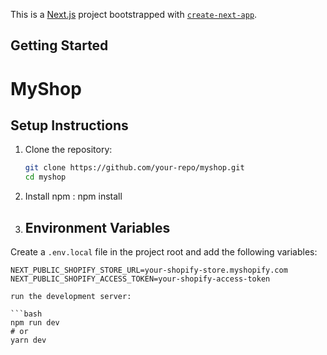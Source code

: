 This is a [Next.js](https://nextjs.org) project bootstrapped with [`create-next-app`](https://nextjs.org/docs/app/api-reference/cli/create-next-app).

## Getting Started

# MyShop

## Setup Instructions

1. Clone the repository:  
   ```sh
   git clone https://github.com/your-repo/myshop.git
   cd myshop

2. Install npm : npm install      

3. ## Environment Variables

Create a `.env.local` file in the project root and add the following variables:

```plaintext
NEXT_PUBLIC_SHOPIFY_STORE_URL=your-shopify-store.myshopify.com
NEXT_PUBLIC_SHOPIFY_ACCESS_TOKEN=your-shopify-access-token

run the development server:

```bash
npm run dev
# or
yarn dev
```